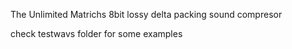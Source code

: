 The Unlimited Matrichs 8bit lossy delta packing sound compresor

check testwavs folder for some examples
